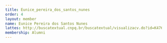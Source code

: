 ```yaml
---
title: Eunice_pereira_dos_santos_nunes
order: 4
layout: member
name: Eunice Pereira dos Santos Nunes
lattes: http://buscatextual.cnpq.br/buscatextual/visualizacv.do?id=K4760087J7
membership: Alumni
---
```


